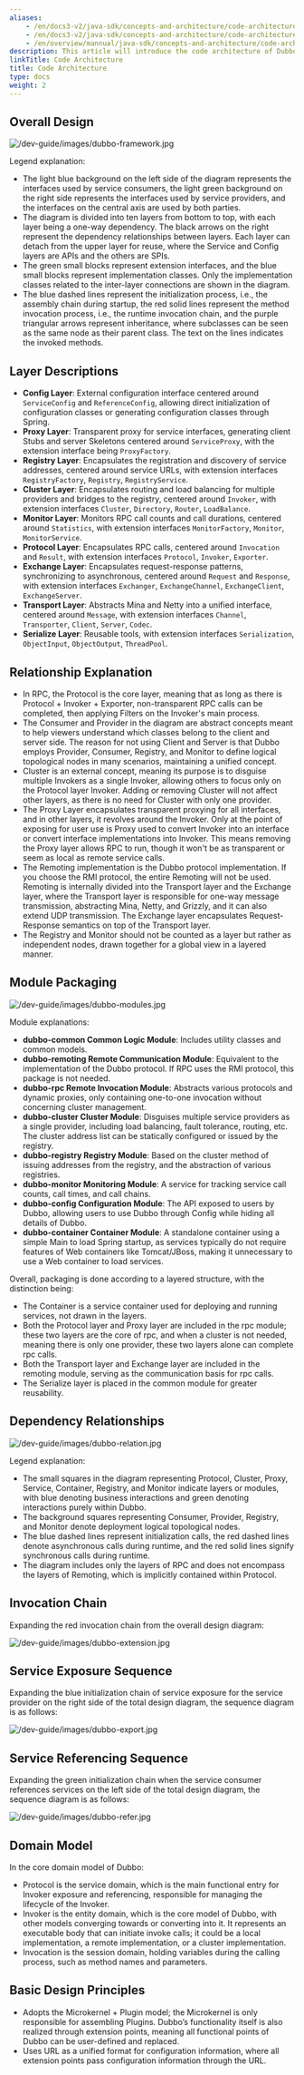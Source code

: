 ```yaml
---
aliases:
    - /en/docs3-v2/java-sdk/concepts-and-architecture/code-architecture/
    - /en/docs3-v2/java-sdk/concepts-and-architecture/code-architecture/
    - /en/overview/mannual/java-sdk/concepts-and-architecture/code-architecture/
description: This article will introduce the code architecture of Dubbo.
linkTitle: Code Architecture
title: Code Architecture
type: docs
weight: 2
---
```








## Overall Design

![/dev-guide/images/dubbo-framework.jpg](/imgs/dev/dubbo-framework.jpg)

Legend explanation:

* The light blue background on the left side of the diagram represents the interfaces used by service consumers, the light green background on the right side represents the interfaces used by service providers, and the interfaces on the central axis are used by both parties.
* The diagram is divided into ten layers from bottom to top, with each layer being a one-way dependency. The black arrows on the right represent the dependency relationships between layers. Each layer can detach from the upper layer for reuse, where the Service and Config layers are APIs and the others are SPIs.
* The green small blocks represent extension interfaces, and the blue small blocks represent implementation classes. Only the implementation classes related to the inter-layer connections are shown in the diagram.
* The blue dashed lines represent the initialization process, i.e., the assembly chain during startup, the red solid lines represent the method invocation process, i.e., the runtime invocation chain, and the purple triangular arrows represent inheritance, where subclasses can be seen as the same node as their parent class. The text on the lines indicates the invoked methods.

## Layer Descriptions

* **Config Layer**: External configuration interface centered around `ServiceConfig` and `ReferenceConfig`, allowing direct initialization of configuration classes or generating configuration classes through Spring.
* **Proxy Layer**: Transparent proxy for service interfaces, generating client Stubs and server Skeletons centered around `ServiceProxy`, with the extension interface being `ProxyFactory`.
* **Registry Layer**: Encapsulates the registration and discovery of service addresses, centered around service URLs, with extension interfaces `RegistryFactory`, `Registry`, `RegistryService`.
* **Cluster Layer**: Encapsulates routing and load balancing for multiple providers and bridges to the registry, centered around `Invoker`, with extension interfaces `Cluster`, `Directory`, `Router`, `LoadBalance`.
* **Monitor Layer**: Monitors RPC call counts and call durations, centered around `Statistics`, with extension interfaces `MonitorFactory`, `Monitor`, `MonitorService`.
* **Protocol Layer**: Encapsulates RPC calls, centered around `Invocation` and `Result`, with extension interfaces `Protocol`, `Invoker`, `Exporter`.
* **Exchange Layer**: Encapsulates request-response patterns, synchronizing to asynchronous, centered around `Request` and `Response`, with extension interfaces `Exchanger`, `ExchangeChannel`, `ExchangeClient`, `ExchangeServer`.
* **Transport Layer**: Abstracts Mina and Netty into a unified interface, centered around `Message`, with extension interfaces `Channel`, `Transporter`, `Client`, `Server`, `Codec`.
* **Serialize Layer**: Reusable tools, with extension interfaces `Serialization`, `ObjectInput`, `ObjectOutput`, `ThreadPool`.

## Relationship Explanation

* In RPC, the Protocol is the core layer, meaning that as long as there is Protocol + Invoker + Exporter, non-transparent RPC calls can be completed, then applying Filters on the Invoker's main process.
* The Consumer and Provider in the diagram are abstract concepts meant to help viewers understand which classes belong to the client and server side. The reason for not using Client and Server is that Dubbo employs Provider, Consumer, Registry, and Monitor to define logical topological nodes in many scenarios, maintaining a unified concept.
* Cluster is an external concept, meaning its purpose is to disguise multiple Invokers as a single Invoker, allowing others to focus only on the Protocol layer Invoker. Adding or removing Cluster will not affect other layers, as there is no need for Cluster with only one provider.
* The Proxy Layer encapsulates transparent proxying for all interfaces, and in other layers, it revolves around the Invoker. Only at the point of exposing for user use is Proxy used to convert Invoker into an interface or convert interface implementations into Invoker. This means removing the Proxy layer allows RPC to run, though it won't be as transparent or seem as local as remote service calls.
* The Remoting implementation is the Dubbo protocol implementation. If you choose the RMI protocol, the entire Remoting will not be used. Remoting is internally divided into the Transport layer and the Exchange layer, where the Transport layer is responsible for one-way message transmission, abstracting Mina, Netty, and Grizzly, and it can also extend UDP transmission. The Exchange layer encapsulates Request-Response semantics on top of the Transport layer.
* The Registry and Monitor should not be counted as a layer but rather as independent nodes, drawn together for a global view in a layered manner.

## Module Packaging

![/dev-guide/images/dubbo-modules.jpg](/imgs/dev/dubbo-modules.jpg)

Module explanations:

* **dubbo-common Common Logic Module**: Includes utility classes and common models.
* **dubbo-remoting Remote Communication Module**: Equivalent to the implementation of the Dubbo protocol. If RPC uses the RMI protocol, this package is not needed.
* **dubbo-rpc Remote Invocation Module**: Abstracts various protocols and dynamic proxies, only containing one-to-one invocation without concerning cluster management.
* **dubbo-cluster Cluster Module**: Disguises multiple service providers as a single provider, including load balancing, fault tolerance, routing, etc. The cluster address list can be statically configured or issued by the registry.
* **dubbo-registry Registry Module**: Based on the cluster method of issuing addresses from the registry, and the abstraction of various registries.
* **dubbo-monitor Monitoring Module**: A service for tracking service call counts, call times, and call chains.
* **dubbo-config Configuration Module**: The API exposed to users by Dubbo, allowing users to use Dubbo through Config while hiding all details of Dubbo.
* **dubbo-container Container Module**: A standalone container using a simple Main to load Spring startup, as services typically do not require features of Web containers like Tomcat/JBoss, making it unnecessary to use a Web container to load services.

Overall, packaging is done according to a layered structure, with the distinction being:

* The Container is a service container used for deploying and running services, not drawn in the layers.
* Both the Protocol layer and Proxy layer are included in the rpc module; these two layers are the core of rpc, and when a cluster is not needed, meaning there is only one provider, these two layers alone can complete rpc calls.
* Both the Transport layer and Exchange layer are included in the remoting module, serving as the communication basis for rpc calls.
* The Serialize layer is placed in the common module for greater reusability.

## Dependency Relationships

![/dev-guide/images/dubbo-relation.jpg](/imgs/dev/dubbo-relation.jpg)

Legend explanation:

* The small squares in the diagram representing Protocol, Cluster, Proxy, Service, Container, Registry, and Monitor indicate layers or modules, with blue denoting business interactions and green denoting interactions purely within Dubbo.
* The background squares representing Consumer, Provider, Registry, and Monitor denote deployment logical topological nodes.
* The blue dashed lines represent initialization calls, the red dashed lines denote asynchronous calls during runtime, and the red solid lines signify synchronous calls during runtime.
* The diagram includes only the layers of RPC and does not encompass the layers of Remoting, which is implicitly contained within Protocol.

## Invocation Chain

Expanding the red invocation chain from the overall design diagram:

![/dev-guide/images/dubbo-extension.jpg](/imgs/dev/dubbo-extension.jpg)

## Service Exposure Sequence

Expanding the blue initialization chain of service exposure for the service provider on the right side of the total design diagram, the sequence diagram is as follows:

![/dev-guide/images/dubbo-export.jpg](/imgs/dev/dubbo-export.jpg)

## Service Referencing Sequence

Expanding the green initialization chain when the service consumer references services on the left side of the total design diagram, the sequence diagram is as follows:

![/dev-guide/images/dubbo-refer.jpg](/imgs/dev/dubbo-refer.jpg)

## Domain Model

In the core domain model of Dubbo:

* Protocol is the service domain, which is the main functional entry for Invoker exposure and referencing, responsible for managing the lifecycle of the Invoker.
* Invoker is the entity domain, which is the core model of Dubbo, with other models converging towards or converting into it. It represents an executable body that can initiate invoke calls; it could be a local implementation, a remote implementation, or a cluster implementation.
* Invocation is the session domain, holding variables during the calling process, such as method names and parameters.

## Basic Design Principles

* Adopts the Microkernel + Plugin model; the Microkernel is only responsible for assembling Plugins. Dubbo’s functionality itself is also realized through extension points, meaning all functional points of Dubbo can be user-defined and replaced.
* Uses URL as a unified format for configuration information, where all extension points pass configuration information through the URL.

